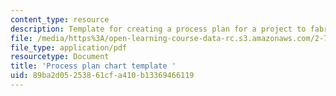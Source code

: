 ```yaml
---
content_type: resource
description: Template for creating a process plan for a project to fabricate a part.
file: /media/https%3A/open-learning-course-data-rc.s3.amazonaws.com/2-72-elements-of-mechanical-design-spring-2009/89ba2d05253861cfa410b13369466119_MIT2_72s09_res02.pdf
file_type: application/pdf
resourcetype: Document
title: 'Process plan chart template '
uid: 89ba2d05-2538-61cf-a410-b13369466119
---
```

